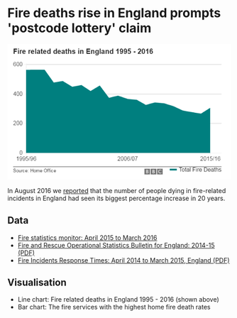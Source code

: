 # Fire deaths rise in England prompts 'postcode lottery' claim

![](https://github.com/BBC-Data-Unit/fire-deaths/blob/master/Fire%20related%20deaths%20in%20England%201995-2016.png)

In August 2016 we [reported](http://www.bbc.co.uk/news/uk-england-37107087) that the number of people dying in fire-related incidents in England had seen its biggest percentage increase in 20 years.

## Data

* [Fire statistics monitor: April 2015 to March 2016](https://www.gov.uk/government/statistics/fire-statistics-monitor-april-2015-to-march-2016)
* [Fire and Rescue Operational Statistics Bulletin for England: 2014-15 (PDF)](https://www.gov.uk/government/uploads/system/uploads/attachment_data/file/462817/Operational_Statistics_2014-15_statistical_release.pdf)
* [Fire Incidents Response Times: April 2014 to March 2015, England (PDF)](https://www.gov.uk/government/uploads/system/uploads/attachment_data/file/477790/Fire_and_Rescue_Response_Times_2014-15_Statistical_Release.pdf)


## Visualisation

* Line chart: Fire related deaths in England 1995 - 2016 (shown above)
* Bar chart: The fire services with the highest home fire death rates

